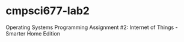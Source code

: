# cmpsci677-lab2
Operating Systems Programming Assignment #2: Internet of Things - Smarter Home Edition 
